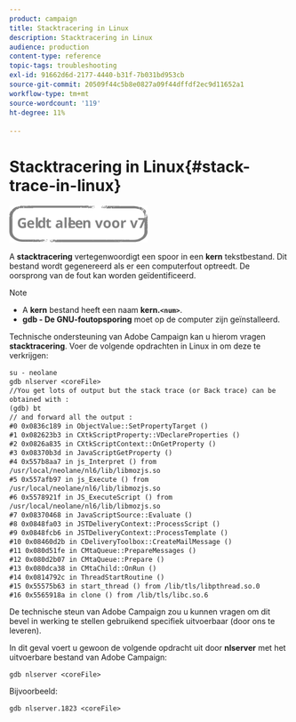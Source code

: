```yaml
---
product: campaign
title: Stacktracering in Linux
description: Stacktracering in Linux
audience: production
content-type: reference
topic-tags: troubleshooting
exl-id: 91662d6d-2177-4440-b31f-7b031bd953cb
source-git-commit: 20509f44c5b8e0827a09f44dffdf2ec9d11652a1
workflow-type: tm+mt
source-wordcount: '119'
ht-degree: 11%

---
```


# Stacktracering in Linux{#stack-trace-in-linux}

![](../../assets/v7-only.svg)

A **stacktracering** vertegenwoordigt een spoor in een **kern** tekstbestand. Dit bestand wordt gegenereerd als er een computerfout optreedt. De oorsprong van de fout kan worden geïdentificeerd.

>[!NOTE]
>
>* A **kern** bestand heeft een naam **kern.`<num>`**.
>* **gdb - De GNU-foutopsporing** moet op de computer zijn geïnstalleerd.

>


Technische ondersteuning van Adobe Campaign kan u hierom vragen **stacktracering**. Voer de volgende opdrachten in Linux in om deze te verkrijgen:

```
su - neolane
gdb nlserver <coreFile>
//You get lots of output but the stack trace (or Back trace) can be obtained with : 
(gdb) bt
// and forward all the output : 
#0 0x0836c189 in ObjectValue::SetPropertyTarget ()
#1 0x082623b3 in CXtkScriptProperty::VDeclareProperties ()
#2 0x0826a835 in CXtkScriptContext::OnGetProperty ()
#3 0x08370b3d in JavaScriptGetProperty ()
#4 0x557b8aa7 in js_Interpret () from /usr/local/neolane/nl6/lib/libmozjs.so
#5 0x557afb97 in js_Execute () from /usr/local/neolane/nl6/lib/libmozjs.so
#6 0x5578921f in JS_ExecuteScript () from /usr/local/neolane/nl6/lib/libmozjs.so
#7 0x08370468 in JavaScriptSource::Evaluate ()
#8 0x0848fa03 in JSTDeliveryContext::ProcessScript ()
#9 0x0848fcb6 in JSTDeliveryContext::ProcessTemplate ()
#10 0x08460d2b in CDeliveryToolbox::CreateMailMessage ()
#11 0x080d51fe in CMtaQueue::PrepareMessages ()
#12 0x080d2b07 in CMtaQueue::Prepare ()
#13 0x080dca38 in CMtaChild::OnRun ()
#14 0x0814792c in ThreadStartRoutine ()
#15 0x55575b63 in start_thread () from /lib/tls/libpthread.so.0
#16 0x5565918a in clone () from /lib/tls/libc.so.6
```

De technische steun van Adobe Campaign zou u kunnen vragen om dit bevel in werking te stellen gebruikend specifiek uitvoerbaar (door ons te leveren).

In dit geval voert u gewoon de volgende opdracht uit door **nlserver** met het uitvoerbare bestand van Adobe Campaign:

```
gdb nlserver <coreFile>
```

Bijvoorbeeld:

```
gdb nlserver.1823 <coreFile>
```

